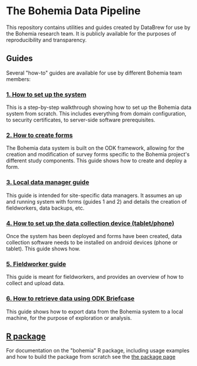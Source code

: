 
The Bohemia Data Pipeline
=============================================

This repository contains utilities and guides created by DataBrew for use by the Bohemia research team. It is publicly available for the purposes of reproducibility and transparency.

Guides
------------

Several "how-to" guides are available for use by different Bohemia team members:

### [1. How to set up the system](guides/guide_admin_set_up.md)

This is a step-by-step walkthrough showing how to set up the Bohemia data system from scratch. This includes everything from domain configuration, to security certificates, to server-side software prerequisites.  

### [2. How to create forms](guides/guide_forms.md)

The Bohemia data system is built on the ODK framework, allowing for the creation and modification of survey forms specific to the Bohemia project's different study components. This guide shows how to create and deploy a form.

### [3. Local data manager guide](guides/guide_local_data_manager.md)

This guide is intended for site-specific data managers. It assumes an up and running system with forms (guides 1 and 2) and details the creation of fieldworkers, data backups, etc.

### [4. How to set up the data collection device (tablet/phone)](guides/guide_data_collection.md)

Once the system has been deployed and forms have been created, data collection software needs to be installed on android devices (phone or tablet). This guide shows how.

### [5. Fieldworker guide](guides/guide_fieldworker.md)

This guide is meant for fieldworkers, and provides an overview of how to collect and upload data.


### [6. How to retrieve data using ODK Briefcase](#guides/guide_briefcase.md)

This guide shows how to export data from the Bohemia system to a local machine, for the purpose of exploration or analysis.

[R package](#guides/guide_r_package.md)
------------

For documentation on the "bohemia" R package, including usage examples and how to build the package from scratch see the [the package page](#rpackage/README.md)
